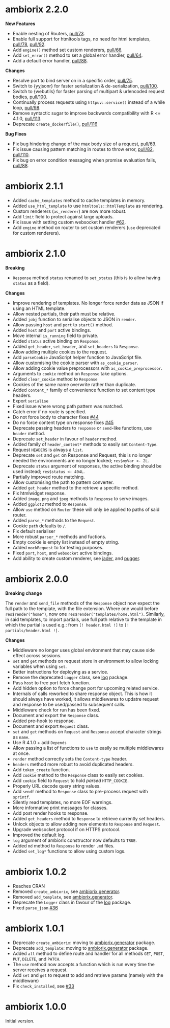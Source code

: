# ambiorix 2.2.0

__New Features__

- Enable nesting of Routers, [pull/73](https://github.com/ambiorix-web/ambiorix/pull/73).
- Enable full support for htmltools tags, no need for html templates, [pull/78](https://github.com/ambiorix-web/ambiorix/pull/78), [pull/92](https://github.com/ambiorix-web/ambiorix/pull/92).
- Add `engine()` method set custom renderers, [pull/66](https://github.com/ambiorix-web/ambiorix/pull/66).
- Add `set_error()` method to set a global error handler, [pull/64](https://github.com/ambiorix-web/ambiorix/pull/64).
- Add a default error handler, [pull/88](https://github.com/ambiorix-web/ambiorix/pull/88).

__Changes__

- Resolve port to bind server on in a specific order, [pull/75](https://github.com/ambiorix-web/ambiorix/pull/75).
- Switch to {yyjsonr} for faster serialization & de-serialization, [pull/100](https://github.com/ambiorix-web/ambiorix/pull/100).
- Switch to {webutils} for faster parsing of multipart & urlencoded request bodies, [pull/100](https://github.com/ambiorix-web/ambiorix/pull/100).
- Continually process requests using `httpuv::service()` instead of a while loop, [pull/98](https://github.com/ambiorix-web/ambiorix/pull/98).
- Remove syntactic sugar to improve backwards compatibility with R <= 4.1.0, [pull/113](https://github.com/ambiorix-web/ambiorix/pull/113).
- Deprecate `create_dockerfile()`, [pull/116](https://github.com/ambiorix-web/ambiorix/pull/116)

__Bug Fixes__

- Fix bug hindering change of the max body size of a request,
[pull/69](https://github.com/ambiorix-web/ambiorix/pull/69).
- Fix issue causing pattern matching in routes to throw error, [pull/82](https://github.com/ambiorix-web/ambiorix/pull/82), [pull/110](https://github.com/ambiorix-web/ambiorix/pull/110).
- Fix bug on error condition messaging when promise evaluation fails, [pull/88](https://github.com/ambiorix-web/ambiorix/pull/88).

# ambiorix 2.1.1

- Added `cache_templates` method to cache templates
in memory.
- Added `use_html_template` to use `htmltools::htmlTemplate` as
rendering.
- Custom renderers (`as_renderer`) are now more robust.
- Add `limit` field to protect against large uploads.
- Fix issue with setting custom websocket handler [#62](https://github.com/ambiorix-web/ambiorix/issues/62).
- Add `engine` method on router to set custom renderers (`use` deprecated for custom renderers).

# ambiorix 2.1.0

__Breaking__

- `Response` method `status` renamed to `set_status`
(this is to allow having `status` as a field).

__Changes__

- Improve rendering of templates.
No longer force render data as JSON if using an HTML template.
- Allow nested partials, their path must be relative.
- Added `jobj` function to serialise objects to JSON in `render`.
- Allow passing `host` and `port` to `start()` method.
- Added `host` and `port` active bindings.
- Move internal `is_running` field to private.
- Added `status` active binding on `Response`.
- Added `get_header`, `set_header`, and `set_headers` to `Response`.
- Allow adding multiple cookies to the request.
- Add `parseCookie` JavaScript helper function to JavaScript file.
- Allow customising the cookie parser with `as_cookie_parser`.
- Allow adding cookie value preprocessors with `as_cookie_preprocessor`.
- Arguments to `cookie` method on `Response` take options.
- Added `clear_cookie` method to `Response`
- Cookies of the same name overwrite rather than duplicate.
- Added `content_*` family of convenience function to set content type headers.
- Export `serialise`
- Fixed issue where wrong path pattern was matched.
- Catch error if no route is specified.
- Do not force body to character fixes [#44](https://github.com/ambiorix-web/ambiorix/issues/44)
- Do no force content type on response fixes [#45](https://github.com/ambiorix-web/ambiorix/issues/45)
- Deprecate passing headers to `response` or `send`-like functions, use
`header` method.
- Deprecate `set_header` in favour of `header` method.
- Added family of `header_content*` methods to easily set `Content-Type`.
- Request `HEADERS` is always a `list`.
- Deprecate `set` and `get` on Response and Request, this is no longer
needed the environments are no longer locked; `res$myVar <- 2L`.
- Deprecate `status` argument of responses, the active binding should
be used instead; `res$status <- 404L`.
- Partially improved route matching.
- Allow customising the path to pattern converter.
- Added `get_header` method to the retrieve a specific method.
- Fix htmlwidget response.
- Added `image`, `png` and `jpeg` methods to `Response` to serve images.
- Added `ggplot2` method to `Response`.
- Allow `use` method on `Router` these will only be applied to paths
of said router.
- Added `parse_*` methods to the `Request`.
- Cookie `path` defaults to `/`.
- Fix default serialiser
- More robust `parser_*` methods and fuctions.
- Empty cookie is empty list instead of empty string.
- Added `mockRequest` to for testing purposes.
- Fixed `port`, `host`, and `websocket` active bindings.
- Add ability to create custom renderer, see
[jader](https://github.com/ambiorix-web/jader), and
[pugger](https://github.com/ambiorix-web/pugger).

# ambiorix 2.0.0

__Breaking change__

The `render` and `send_file` methods of the `Response` object now
expect the full path to the template, with the file extension.
Where one would before `res$render("home")`, now one
`res$render("templates/home.html")`.
Similarly, in said templates, to import partials,
use full path relative to the template in which the partial is used
e.g.: from `[! header.html !]` to `[! partials/header.html !]`.

__Changes__

- Middleware no longer uses global environment that may cause side effect
across sessions.
- `set` and `get` methods on request store in environment to allow
locking variables when using `set`.
- Better instructions for deploying as a service.
- Remove the deprecated `Logger` class, see [log](https://github.com/devOpifex/log) package.
- Pass `host` to free port fetch function.
- Add hidden option to force change port for upcoming related service.
- Internals of calls reworked to share response object.
This is how it should always have worked, it allows middlewares to
updatre request and response to be used/passed to subsequent calls.
- Middleware check for run has been fixed.
- Document and export the `Response` class.
- Added pre-hook to response.
- Document and export `Request` class.
- `set` and `get` methods on `Request` and `Response` accept character
strings as `name`.
- Use R 4.1.0 + add `Depends`
- Allow passing a list of functions to `use` to easily se multiple
middlewares at once.
- `render` method correctly sets the `Content-type` header.
- `headers` method more robust to avoid duplicated headers.
- Add `token_create` function.
- Add `cookie` method to the `Response` class to easily set cookies.
- Add `cookie` field to `Request` to hold _parsed_ `HTTP_COOKIE`.
- Properly URL decode query string values.
- Add `sendf` method to `Response` class to pre-process request
with `sprintf`.
- Silently read templates, no more EOF warnings.
- More informative print messages for classes.
- Add post render hooks to response.
- Added `get_headers` method to `Response` to retrieve currently set headers.
- Unlock objects to allow adding new elements to `Response` and `Request`.
- Upgrade websocket protocol if on HTTPS protocol.
- Improved the default log.
- `log` argument of ambiorix constructor now defaults to `TRUE`.
- Added `md` method to `Response` to render `.md` files.
- Added `set_log*` functions to allow using custom logs.

# ambiorix 1.0.2

- Reaches CRAN
- Removed `create_ambiorix`, see [ambiorix.generator](https://github.com/ambiorix-web/ambiorix.generator).
- Removed `add_template`, see [ambiorix.generator](https://github.com/ambiorix-web/ambiorix.generator).
- Deprecate the `Logger` class in favour of the [log](https://github.com/devOpifex/log) package.
- Fixed `parse_json` [#36](https://github.com/ambiorix-web/ambiorix/issues/36)

# ambiorix 1.0.1

- Deprecate `create_ambiorix`: moving to [ambiorix.generator](https://github.com/ambiorix-web/ambiorix.generator) package.
- Deprecate `add_template`: moving to [ambiorix.generator](https://github.com/ambiorix-web/ambiorix.generator) package.
- Added `all` method to define route and handler for all methods `GET`, `POST`, `PUT`, `DELETE`, and `PATCH`.
- The `use` method now accepts a function which is run every time the server receives a request.
- Add `set` and `get` to request to add and retrieve params (namely with the middleware)
- Fix `check_installed`, see [#33](https://github.com/ambiorix-web/ambiorix/issues/33)

# ambiorix 1.0.0

Initial version.
